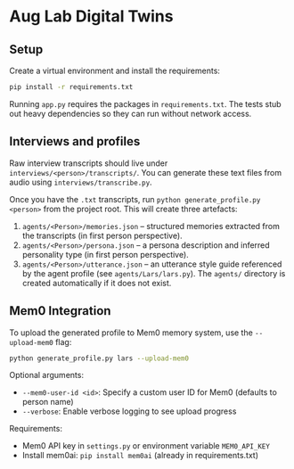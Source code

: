 # Aug Lab Digital Twins

## Setup

Create a virtual environment and install the requirements:

```bash
pip install -r requirements.txt
```

Running `app.py` requires the packages in `requirements.txt`.  The tests stub out
heavy dependencies so they can run without network access.

## Interviews and profiles

Raw interview transcripts should live under `interviews/<person>/transcripts/`.
You can generate these text files from audio using `interviews/transcribe.py`.

Once you have the `.txt` transcripts, run `python generate_profile.py <person>`
from the project root. This will create three artefacts:

1. `agents/<Person>/memories.json` – structured memories extracted from the
   transcripts (in first person perspective).
2. `agents/<Person>/persona.json` – a persona description and inferred
   personality type (in first person perspective).
3. `agents/<Person>/utterance.json` – an utterance style guide referenced by the
   agent profile (see `agents/Lars/lars.py`). The `agents/` directory is created
   automatically if it does not exist.

## Mem0 Integration

To upload the generated profile to Mem0 memory system, use the `--upload-mem0` flag:

```bash
python generate_profile.py lars --upload-mem0
```

Optional arguments:
- `--mem0-user-id <id>`: Specify a custom user ID for Mem0 (defaults to person name)
- `--verbose`: Enable verbose logging to see upload progress

Requirements:
- Mem0 API key in `settings.py` or environment variable `MEM0_API_KEY`
- Install mem0ai: `pip install mem0ai` (already in requirements.txt)

